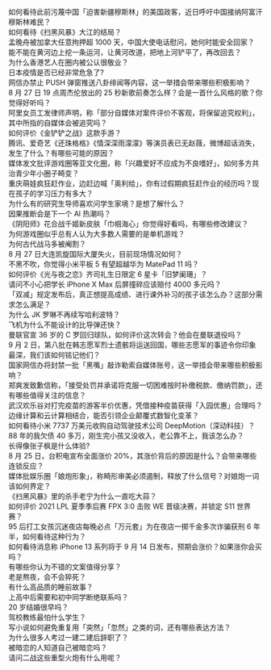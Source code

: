 如何看待此前污蔑中国「迫害新疆穆斯林」的美国政客，近日呼吁中国接纳阿富汗穆斯林难民？  
如何看待《扫黑风暴》大江的结局？  
孟晚舟被加拿大任意拘押超 1000 天，中国大使电话慰问，她何时能安全回家？  
能不能在黄河边上挖一条运河，让黄河改道，把地上河铲平了，再改回去？  
为什么香港艺人在圈内被公认很敬业？  
日本疫情是否已经非常危急了?  
网信办禁止 PUSH 弹窗推送八卦绯闻等内容，这一举措会带来哪些积极影响？  
8 月 27 日 19 点周杰伦放出的 25 秒新歌前奏怎么样？会是一首什么风格的歌？你觉得好听吗？  
阿里女员工发律师声明，称「部分自媒体对案件评价不客观，将保留追究权利」，其中所指的自媒体会被追究吗？  
如何评价《金铲铲之战》这款手游？  
腾讯、爱奇艺《还珠格格》《情深深雨濛濛》等演员表已无赵薇，微博超话消失，发生了什么？有哪些可能的原因？  
媒体发文批评游戏圈等亚文化圈，称「兴趣爱好不应成为不良嗜好」，如何多方共治青少年小圈子畸变？  
重庆萌娃疯狂赶作业，边赶边喊「奥利给」，你有过假期疯狂赶作业的经历吗？现在孩子的学习压力有多大？  
为什么有的研究生导师喜欢问学生家境？是想了解什么？  
因果推断会是下一个 AI 热潮吗？  
《阴阳师》花合战千姬新皮肤「巾帼海心」你觉得好看吗，有哪些修改建议？  
为何游戏圈似乎总有人认为大多数人需要的是单机游戏？  
为何古代战马多被阉割？  
8 月 27 日大连凯旋国际大厦失火，目前现场情况如何？  
不黑不吹，你觉得小米平板 5 有望超越华为 MatePad 11 吗？  
如何评价《光与夜之恋》齐司礼生日限定 6 星卡「旧梦阑珊」？  
请问不小心把学长 iPhone X Max 后屏撞碎应该赔付 4000 多元吗？  
「双减」规定发布后，真正想提高成绩、进行课外补习的孩子该怎么办？这部分需求怎么满足？  
为什么 JK 罗琳不再续写哈利波特？  
飞机为什么不能设计的比导弹还快？  
曼联官宣 36 岁的 C 罗回归球队，如何评价这次转会？他会在曼联退役吗？  
9 月 2 日，第八批在韩志愿军烈士遗骸将运送回国，哪些志愿军的事迹令你印象最深，我们该如何铭记他们？  
国家网信办将封禁一批「黑嘴」敲诈勒索自媒体账号，这一举措会带来哪些积极影响？  
郑爽发致歉信称，「接受处罚并承诺将克服一切困难按时补缴税款、缴纳罚款」，还有哪些值得关注的信息？  
武汉欢乐谷对打完疫苗的游客半价优惠，凭借接种疫苗获得「入园优惠」合理吗？  
边缘计算和云计算相结合，能否引领企业颠覆式数智化变革？  
如何看待小米 7737 万美元收购自动驾驶技术公司  DeepMotion（深动科技）？  
88 年的我欠债 40 多万，刚生完小孩又没收入，老公靠不上，我该怎么办？  
长得像张子枫是什么体验?  
8 月 25 日，台积电宣布全面涨价 20%，其涨价背后的原因是什么？会带来哪些连锁反应？  
媒体批娱乐圈「娘炮形象」，称畸形审美必须遏制，释放了什么信号？对娘炮一词该如何界定？  
《扫黑风暴》里的杀手老宁为什么一直吃大蒜？  
如何评价 2021 LPL 夏季季后赛 FPX 3:0 击败 WE 晋级决赛，并锁定 S11 世界赛？  
95 后打工女孩沉迷夜店每晚必点「万元套」为在夜店一掷千金多次诈骗获刑 6 年半，如何看待这种行为？  
如何看待消息称 iPhone 13 系列将于 9 月 14 日发布，预期会涨价？如果涨你会买吗？  
有哪些你认为不错的文案值得分享？  
老是熬夜，会不会猝死？  
有什么高品质的睡前故事？  
上高中后需要和初中同学断绝联系吗？  
20 岁结婚很早吗？  
驾校教练最怕什么学生？  
写小说如何避免重复用「突然」「忽然」之类的词，还有哪些表达方法？  
为什么很多人考过一建二建后辞职了？  
被暗恋的人知道自己被暗恋吗？  
请问二战这些重型火炮有什么用呢？  
